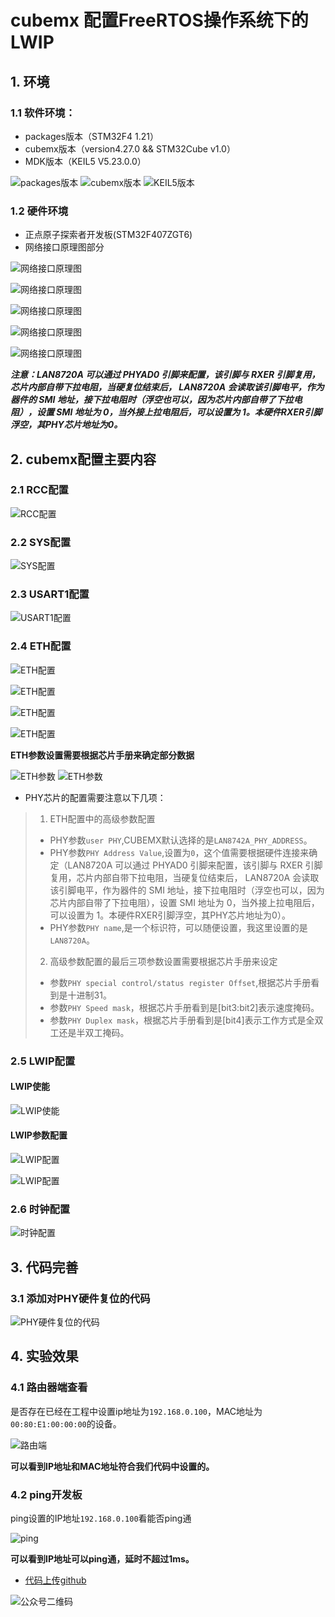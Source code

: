 # cubemx 配置FreeRTOS操作系统下的LWIP
## 1. 环境
### 1.1 软件环境：
- packages版本（STM32F4 1.21）
- cubemx版本（version4.27.0 && STM32Cube v1.0）
- MDK版本（KEIL5 V5.23.0.0）

![packages版本](https://github.com/sangeren1002/Notes/blob/master/cubemx/image/I2C/packages.png?raw=true)
![cubemx版本](https://github.com/sangeren1002/Notes/blob/master/cubemx/image/I2C/cubemx_ver.png?raw=true)
![KEIL5版本](https://github.com/sangeren1002/Notes/blob/master/cubemx/image/I2C/MDK%E7%89%88%E6%9C%AC.png?raw=true)
### 1.2 硬件环境
-  正点原子探索者开发板(STM32F407ZGT6)
- 网络接口原理图部分

![网络接口原理图](https://github.com/sangeren1002/Notes/blob/master/cubemx/image/LWIP/cubemx_lwip_hardware1.png?raw=true)

![网络接口原理图](https://github.com/sangeren1002/Notes/blob/master/cubemx/image/LWIP/cubemx_lwip_hardware2.png?raw=true)

![网络接口原理图](https://github.com/sangeren1002/Notes/blob/master/cubemx/image/LWIP/cubemx_lwip_hardware3.png?raw=true)

![网络接口原理图](https://github.com/sangeren1002/Notes/blob/master/cubemx/image/LWIP/cubemx_lwip_hardware4.png?raw=true)

![网络接口原理图](https://github.com/sangeren1002/Notes/blob/master/cubemx/image/LWIP/cubemx_lwip_hardware5.png?raw=true)

***注意：LAN8720A 可以通过 PHYAD0 引脚来配置，该引脚与 RXER 引脚复用，芯片内部自带下拉电阻，当硬复位结束后， LAN8720A 会读取该引脚电平，作为器件的 SMI 地址，接下拉电阻时（浮空也可以，因为芯片内部自带了下拉电阻），设置 SMI 地址为 0，当外接上拉电阻后，可以设置为 1。本硬件RXER引脚浮空，其PHY芯片地址为0。***
## 2. cubemx配置主要内容
### 2.1 RCC配置
![RCC配置](https://github.com/sangeren1002/Notes/blob/master/FreeRTOS/image/LWIPFreeRTOSlwip_RCC.png?raw=true)
### 2.2 SYS配置
![SYS配置](https://github.com/sangeren1002/Notes/blob/master/cubemx/image/LWIP/cubemx_lwip_sys.png?raw=true)
### 2.3 USART1配置
![USART1配置](https://github.com/sangeren1002/Notes/blob/master/cubemx/image/LWIP/cubemx_lwip_usart1.png?raw=true)
### 2.4 ETH配置
![ETH配置](https://github.com/sangeren1002/Notes/blob/master/cubemx/image/LWIP/cubemx_lwip_eth.png?raw=true)

![ETH配置](https://github.com/sangeren1002/Notes/blob/master/FreeRTOS/image/FreeRTOSlwip_ETH.png?raw=true)

![ETH配置](https://github.com/sangeren1002/Notes/blob/master/cubemx/image/LWIP/cubemx_lwip_eth_config_2.png?raw=true)

![ETH配置](https://github.com/sangeren1002/Notes/blob/master/FreeRTOS/image/FreeRTOSlwip_ETH2.png?raw=true)

**ETH参数设置需要根据芯片手册来确定部分数据**

![ETH参数](https://github.com/sangeren1002/Notes/blob/master/cubemx/image/LWIP/cubemx_lwip_hardware6.png?raw=true)
![ETH参数](https://github.com/sangeren1002/Notes/blob/master/cubemx/image/LWIP/cubemx_lwip_hardware7.png?raw=true)
- PHY芯片的配置需要注意以下几项：
> 1. ETH配置中的高级参数配置
>   - PHY参数`user PHY`,CUBEMX默认选择的是`LAN8742A_PHY_ADDRESS`。
>   - PHY参数`PHY Address Value`,设置为`0`，这个值需要根据硬件连接来确定（LAN8720A 可以通过 PHYAD0 引脚来配置，该引脚与 RXER 引脚复用，芯片内部自带下拉电阻，当硬复位结束后， LAN8720A 会读取该引脚电平，作为器件的 SMI 地址，接下拉电阻时（浮空也可以，因为芯片内部自带了下拉电阻），设置 SMI 地址为 0，当外接上拉电阻后，可以设置为 1。本硬件RXER引脚浮空，其PHY芯片地址为0）。
>   - PHY参数`PHY name`,是一个标识符，可以随便设置，我这里设置的是`LAN8720A`。
> 2. 高级参数配置的最后三项参数设置需要根据芯片手册来设定
>   - 参数`PHY special control/status register Offset`,根据芯片手册看到是十进制31。
>   - 参数`PHY Speed mask`，根据芯片手册看到是[bit3:bit2]表示速度掩码。
>   - 参数`PHY Duplex mask`，根据芯片手册看到是[bit4]表示工作方式是全双工还是半双工掩码。

### 2.5 LWIP配置
#### LWIP使能
![LWIP使能](https://github.com/sangeren1002/Notes/blob/master/cubemx/image/LWIP/cubemx_lwip_lwip.png?raw=true)
#### LWIP参数配置
![LWIP配置](https://github.com/sangeren1002/Notes/blob/master/FreeRTOS/image/FreeRTOSlwip_lwip1.png?raw=true)

![LWIP配置](https://github.com/sangeren1002/Notes/blob/master/FreeRTOS/image/FreeRTOSlwip_lwip2.png?raw=true)
### 2.6 时钟配置
![时钟配置](https://github.com/sangeren1002/Notes/blob/master/cubemx/image/LWIP/cubemx_lwip_clock.png?raw=true)
## 3. 代码完善
### 3.1 添加对PHY硬件复位的代码
![PHY硬件复位的代码](https://github.com/sangeren1002/Notes/blob/FreeRTOS/image/FreeRTOSlwip_code1.png?raw=true)

## 4. 实验效果
### 4.1 路由器端查看
是否存在已经在工程中设置ip地址为`192.168.0.100`，MAC地址为`00:80:E1:00:00:00`的设备。

![路由端](https://github.com/sangeren1002/Notes/blob/master/FreeRTOS/image/FreeRTOSlwip_tplink1.png?raw=true)

**可以看到IP地址和MAC地址符合我们代码中设置的。**
### 4.2 ping开发板
ping设置的IP地址`192.168.0.100`看能否ping通

![ping](https://github.com/sangeren1002/Notes/blob/master/FreeRTOS/image/FreeRTOSlwip_ping.png?raw=true)

**可以看到IP地址可以ping通，延时不超过1ms。**

- [代码上传github](https://github.com/sangeren1002/Notes/blob/master/FreeRTOS/code/LWIP_FreeRTOS.zip)




 ![公众号二维码](https://github.com/sangeren1002/Notes/blob/master/cubemx/image/I2C/gzh_ewm.jpg?raw=true)
